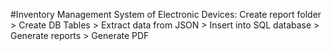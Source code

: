 #Inventory Management System of Electronic Devices:
Create report folder > 
Create DB Tables > 
Extract data from JSON > 
Insert into SQL database > 
Generate reports >
Generate PDF
